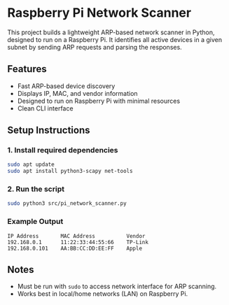 # Raspberry Pi Network Scanner

This project builds a lightweight ARP-based network scanner in Python, designed to run on a Raspberry Pi. It identifies all active devices in a given subnet by sending ARP requests and parsing the responses.

## Features

- Fast ARP-based device discovery
- Displays IP, MAC, and vendor information
- Designed to run on Raspberry Pi with minimal resources
- Clean CLI interface

## Setup Instructions

### 1. Install required dependencies
```bash
sudo apt update
sudo apt install python3-scapy net-tools
```
### 2. Run the script
```bash
sudo python3 src/pi_network_scanner.py
```
### Example Output

```
IP Address       MAC Address          Vendor
192.168.0.1      11:22:33:44:55:66    TP-Link
192.168.0.101    AA:BB:CC:DD:EE:FF    Apple
```
## Notes

- Must be run with `sudo` to access network interface for ARP scanning.
- Works best in local/home networks (LAN) on Raspberry Pi.
